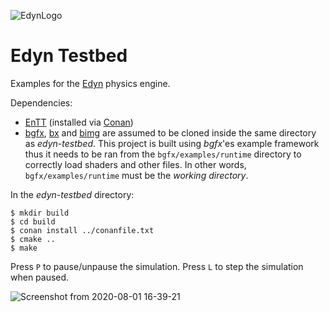 ![EdynLogo](https://xissburg.com/images/EdynLogo.svg)

# Edyn Testbed

Examples for the [Edyn](https://github.com/xissburg/edyn) physics engine.

Dependencies:
- [EnTT](https://github.com/skypjack/entt) (installed via [Conan](https://conan.io/))
- [bgfx](https://github.com/bkaradzic/bgfx), [bx](https://github.com/bkaradzic/bx) and [bimg](https://github.com/bkaradzic/bimg) are assumed to be cloned inside the same directory as _edyn-testbed_. This project is built using _bgfx_'es example framework thus it needs to be ran from the `bgfx/examples/runtime` directory to correctly load shaders and other files. In other words, `bgfx/examples/runtime` must be the _working directory_.

In the _edyn-testbed_ directory:

```
$ mkdir build
$ cd build
$ conan install ../conanfile.txt
$ cmake ..
$ make
```

Press `P` to pause/unpause the simulation. Press `L` to step the simulation when paused.

![Screenshot from 2020-08-01 16-39-21](https://user-images.githubusercontent.com/762769/89110928-b0924880-d415-11ea-89af-1d3628fc884d.png)